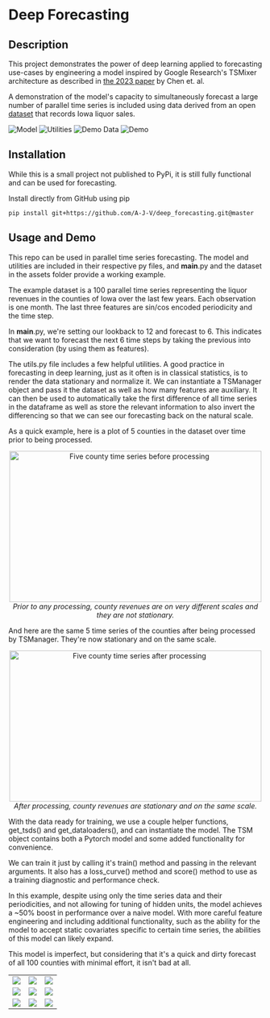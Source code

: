 # Deep Forecasting

## Description
This project demonstrates the power of deep learning applied to forecasting use-cases by engineering a model inspired by Google Research's TSMixer architecture as described in [the 2023 paper](https://arxiv.org/abs/2303.06053) by Chen et. al.

A demonstration of the model's capacity to simultaneously forecast a large number of parallel time series is included using data derived from an open [dataset](https://data.iowa.gov/Sales-Distribution/Iowa-Liquor-Sales/m3tr-qhgy/about_data) that records Iowa liquor sales.

![Model](https://img.shields.io/badge/Neural_Network_Architecture-Complete-green)
![Utilities](https://img.shields.io/badge/Utilities-Complete-green)
![Demo Data](https://img.shields.io/badge/Demo_Data-Complete-green)
![Demo](https://img.shields.io/badge/Demo-Complete-green)

## Installation
While this is a small project not published to PyPi, it is still fully functional and can be used for forecasting.

Install directly from GitHub using pip

`pip install git+https://github.com/A-J-V/deep_forecasting.git@master`

## Usage and Demo
This repo can be used in parallel time series forecasting. The model and utilities are included in their respective py files, and __main__.py and the dataset in the assets folder provide a working example.

The example dataset is a 100 parallel time series representing the liquor revenues in the counties of Iowa over the last few years. Each observation is one month. The last three features are sin/cos encoded periodicity and the time step.

In __main__.py, we're setting our lookback to 12 and forecast to 6. This indicates that we want to forecast the next 6 time steps by taking the previous into consideration (by using them as features).

The utils.py file includes a few helpful utilities. A good practice in forecasting in deep learning, just as it often is in classical statistics, is to render the data stationary and normalize it. We can instantiate a TSManager object and pass it the dataset as well as how many features are auxiliary. It can then be used to automatically take the first difference of all time series in the dataframe as well as store the relevant information to also invert the differencing so that we can see our forecasting back on the natural scale.

As a quick example, here is a plot of 5 counties in the dataset over time prior to being processed.

<p align="center">
  <img src="https://github.com/A-J-V/deep_forecasting/assets/72227828/e444d46c-9b79-43f5-9404-da4faf4baf77" alt="Five county time series before processing" width="500" height="300">
  <br>
  <em>Prior to any processing, county revenues are on very different scales and they are not stationary.</em>
</p>

And here are the same 5 time series of the counties after being processed by TSManager. They're now stationary and on the same scale.

<p align="center">
  <img src="https://github.com/A-J-V/deep_forecasting/assets/72227828/160d4a66-5908-451b-b44e-13935958cc07" alt="Five county time series after processing" width="500" height="300">
  <br>
  <em>After processing, county revenues are stationary and on the same scale.</em>
</p>

With the data ready for training, we use a couple helper functions, get_tsds() and get_dataloaders(), and can instantiate the model. The TSM object contains both a Pytorch model and some added functionality for convenience.

We can train it just by calling it's train() method and passing in the relevant arguments. It also has a loss_curve() method and score() method to use as a training diagnostic and performance check.

In this example, despite using only the time series data and their periodicities, and not allowing for tuning of hidden units, the model achieves a ~50% boost in performance over a naive model. With more careful feature engineering and including additional functionality, such as the ability for the model to accept static covariates specific to certain time series, the abilities of this model can likely expand.

This model is imperfect, but considering that it's a quick and dirty forecast of all 100 counties with minimal effort, it isn't bad at all.

<table>
  <tr>
    <td><img src="https://github.com/A-J-V/deep_forecasting/assets/72227828/a71b2482-9c66-4ec0-b351-cb193c6054b8" /></td>
    <td><img src="https://github.com/A-J-V/deep_forecasting/assets/72227828/c913b7ec-a1eb-49c3-ad4c-17662a3b90c0" /></td>
    <td><img src="https://github.com/A-J-V/deep_forecasting/assets/72227828/e198461a-31c5-4a56-802f-988d2bc2a258" /></td>
  </tr>
  <tr>
    <td><img src="https://github.com/A-J-V/deep_forecasting/assets/72227828/7e67faed-f12c-4c5c-afc6-6aa60f7d371e" /></td>
    <td><img src="https://github.com/A-J-V/deep_forecasting/assets/72227828/391dd5bd-f182-4679-b4db-faf25479c137" /></td>
    <td><img src="https://github.com/A-J-V/deep_forecasting/assets/72227828/42ad9a5b-81df-410a-a69d-b285e30cce2a" /></td>
  </tr>
  <tr>
    <td><img src="https://github.com/A-J-V/deep_forecasting/assets/72227828/aaf335ef-8e61-4b83-9aec-22a9085b26d6" /></td>
    <td><img src="https://github.com/A-J-V/deep_forecasting/assets/72227828/4357f8a8-4973-445b-ade1-cbecffd335bd" /></td>
    <td><img src="https://github.com/A-J-V/deep_forecasting/assets/72227828/49016f04-f9be-41d7-aa26-301f110da847" /></td>
  </tr>
</table>

